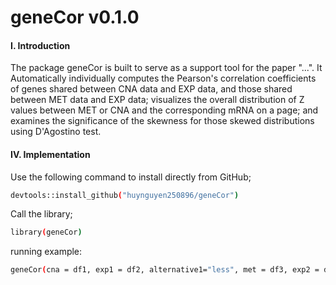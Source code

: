 # geneCor v0.1.0
#### I. Introduction
The package geneCor is built to serve as a support tool for the paper "...". It Automatically individually computes the Pearson's correlation coefficients of genes shared between CNA data and EXP data, and those shared between MET data and EXP data; visualizes the overall distribution of Z values between MET or CNA and the corresponding mRNA on a page; and examines the significance of the skewness for those skewed distributions using D'Agostino test. </br> 


#### IV. Implementation
Use the following command to install directly from GitHub;
```sh
devtools::install_github("huynguyen250896/geneCor")
```
Call the library;
```sh
library(geneCor)
```
running example:
```sh
geneCor(cna = df1, exp1 = df2, alternative1="less", met = df3, exp2 = df4, alternative2="greater")
```
